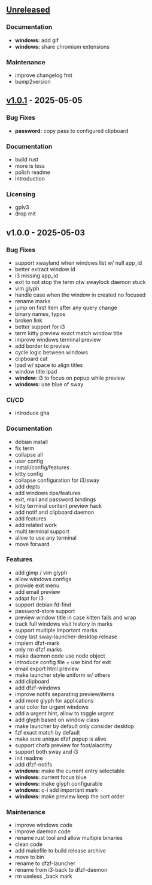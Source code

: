 <a name="unreleased"></a>
## [Unreleased]

### Documentation
- **windows:** add gif
- **windows:** share chromium extensions

### Maintenance
- improve changelog fmt
- bump2version


<a name="v1.0.1"></a>
## [v1.0.1] - 2025-05-05
### Bug Fixes
- **password:** copy pass to configured clipboard

### Documentation
- build rust
- more is less
- polish readme
- introduction

### Licensing
- gplv3
- drop mit


<a name="v1.0.0"></a>
## v1.0.0 - 2025-05-03
### Bug Fixes
- support xwayland when windows list w/ null app_id
- better extract window id
- i3 missing app_id
- exit to not stop the term otw swaylock daemon stuck
- vim glyph
- handle case when the window in created no focused
- rename marks
- jump on first item after any query change
- binary names, typos
- broken link
- better support for i3
- term kitty preview exact match window title
- improve windows terminal preview
- add border to preview
- cycle logic between windows
- clipboard cat
- lpad w/ space to align titles
- window title lpad
- **window:** i3 to focus on popup while preview
- **windows:** use blue of sway

### CI/CD
- introduce gha

### Documentation
- debian install
- fix term
- collapse all
- user config
- install/config/features
- kitty config
- collapse configuration for i3/sway
- add depts
- add windows tips/features
- exit, mail and password bindings
- kitty terminal content preview hack
- add notif and clipboard daemon
- add features
- add related work
- multi terminal support
- allow to use any terminal
- move forward

### Features
- add gimp / vim glyph
- allow windows configs
- provide exit menu
- add email preview
- adapt for i3
- support debian fd-find
- password-store support
- preview window title in case kitten fails and wrap
- track full windows visit history in marks
- support multiple important marks
- copy last sway-launcher-desktop release
- implem dfzf-mark
- only rm dfzf marks
- make daemon code use node object
- introduce config file + use bind for exit
- email export html preview
- make launcher style uniform w/ others
- add clipboard
- add dfzf-windows
- improve notifs separating preview/items
- add more glyph for applications
- ansi color for urgent windows
- add a urgent hint, allow to toggle urgent
- add glyph based on window class
- make launcher by default only consider desktop
- fzf exact match by default
- make sure unique dfzf popup is alive
- support chafa preview for foot/alacritty
- support both sway and i3
- init readme
- add dfzf-notifs
- **windows:** make the current entry selectable
- **windows:** current focus blue
- **windows:** make glyph configurable
- **windows:** c-i add important mark
- **windows:** make preview keep the sort order

### Maintenance
- improve windows code
- improve daemon code
- rename rust tool and allow multiple binaries
- clean code
- add makefile to build release archive
- move to bin
- rename to dfzf-launcher
- rename from i3-back to dfzf-daemon
- rm useless _back mark


[Unreleased]: https://github.com/parisni/dfzf/compare/v1.0.1...HEAD
[v1.0.1]: https://github.com/parisni/dfzf/compare/v1.0.0...v1.0.1
